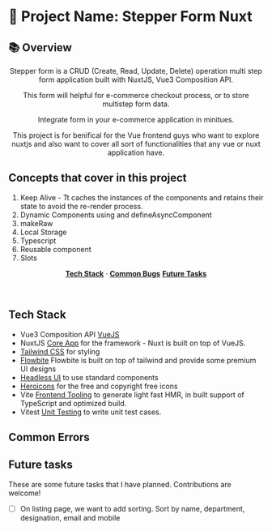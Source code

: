 # 🚀 Project Name: Stepper Form Nuxt

## 📚 Overview

<p align="center">
    Stepper form is a CRUD (Create, Read, Update, Delete) operation multi step form application built with NuxtJS, Vue3 Composition API.
</p>

<p align="center">
    This form will helpful for e-commerce checkout process, or to store multistep form data.
</p>


<p align="center">
  Integrate form in your e-commerce application in minitues.
</p>

<p align="center">
  This project is for benifical for the Vue frontend guys who want to explore nuxtjs and also want to cover all sort of functionalities that any vue or nuxt application have.
</p>

## Concepts that cover in this project
1. Keep Alive - Tt caches the instances of the components and retains their state to avoid the re-render process.
2. Dynamic Components using <component> and defineAsyncComponent
3. makeRaw
4. Local Storage
5. Typescript
6. Reusable component
7. Slots

<p align="center">
  <a href="#tech-stack"><strong>Tech Stack</strong></a> ·  
  <a href="#common-bugs"><strong>Common Bugs</strong></a>
  <a href="#future-tasks"><strong>Future Tasks</strong></a>
</p>
<br/>

## Tech Stack


- Vue3 Composition API [VueJS](https://vuejs.org/guide/introduction.html)
- NuxtJS [Core App](https://nuxt.com/docs/getting-started/introduction) for the framework - Nuxt is built on top of VueJS.
- [Tailwind CSS](https://dub.sh/together-ai) for styling
- [Flowbite](https://dub.sh/together-ai) Flowbite is built on top of tailwind and provide some premium UI designs
- [Headless UI](https://js.langchain.com/docs/get_started/introduction/) to use standard components
- [Heroicons](https://www.pinecone.io/) for the free and copyright free icons
- Vite [Frontend Tooling](https://www.bytescale.com/) to generate light fast HMR, in built support of TypeScript and optimized build.
- Vitest [Unit Testing](https://www.bytescale.com/) to write unit test cases.

## Common Errors

## Future tasks

These are some future tasks that I have planned. Contributions are welcome!

- [ ] On listing page, we want to add sorting. Sort by name, department, designation, email and mobile
